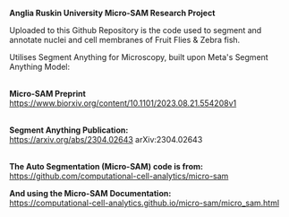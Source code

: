 **Anglia Ruskin University Micro-SAM Research Project** <br>

Uploaded to this Github Repository is the code used to segment and annotate nuclei and cell membranes of Fruit Flies & Zebra fish. <br>

Utilises Segment Anything for Microscopy, built upon Meta's Segment Anything Model: <br><br>

**Micro-SAM Preprint** <br>
https://www.biorxiv.org/content/10.1101/2023.08.21.554208v1     <br><br>

**Segment Anything Publication:** <br>
https://arxiv.org/abs/2304.02643    	arXiv:2304.02643   <br><br>

**The Auto Segmentation (Micro-SAM) code is from:** <br>
  https://github.com/computational-cell-analytics/micro-sam <br>
  
**And using the Micro-SAM Documentation:** <br>
  https://computational-cell-analytics.github.io/micro-sam/micro_sam.html <br>
